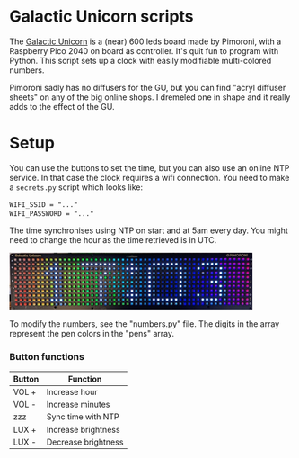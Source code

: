 # Galactic Unicorn scripts

The [Galactic Unicorn](https://shop.pimoroni.com/products/galactic-unicorn) is a (near) 600 leds board made by Pimoroni, with a Raspberry Pico 2040 on board as controller. It's quit fun to program with Python. This script sets up a clock with easily modifiable multi-colored numbers.

Pimoroni sadly has no diffusers for the GU, but you can find "acryl diffuser sheets" on any of the big online shops. I dremeled one in shape and it really adds to the effect of the GU.     


# Setup
You can use the buttons to set the time, but you can also use an online NTP service. In that case the clock requires a wifi connection. You need to make a `secrets.py` script which looks like:
```
WIFI_SSID = "..."
WIFI_PASSWORD = "..." 
```
The time synchronises using NTP on start and at 5am every day. You might need to change the hour as the time retrieved is in UTC. 

![clock.jpg](clock.jpg)

To modify the numbers, see the "numbers.py" file. The digits in the array represent the pen colors in the "pens" array. 

### Button functions
| Button | Function            |
|--------|---------------------|
| VOL +  | Increase hour       |
| VOL -  | Increase minutes    |
| zzz    | Sync time with NTP  |
| LUX +  | Increase brightness |
| LUX -  | Decrease brightness |
